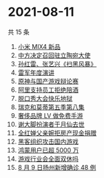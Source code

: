 # 2021-08-11

共 15 条

<!-- BEGIN ZHIHUSEARCH -->
<!-- 最后更新时间 Wed Aug 11 2021 07:11:43 GMT+0800 (China Standard Time) -->
1. [小米 MIX4 新品](https://www.zhihu.com/search?q=小米mix4)
1. [中方决定召回驻立陶宛大使](https://www.zhihu.com/search?q=立陶宛)
1. [孙红雷、张艺兴《扫黑风暴》](https://www.zhihu.com/search?q=扫黑风暴)
1. [雷军年度演讲](https://www.zhihu.com/search?q=雷军)
1. [原神与国产游戏辩论赛](https://www.zhihu.com/search?q=原神)
1. [阿里支持员工拒绝陪酒 ](https://www.zhihu.com/search?q=阿里)
1. [脱口秀大会快乐地狱](https://www.zhihu.com/search?q=脱口秀大会4)
1. [瑞克和莫蒂第五季第八集](https://www.zhihu.com/search?q=瑞克和莫蒂)
1. [奢侈品牌 LV 做免费手游](https://www.zhihu.com/search?q=LV)
1. [谢大脚扮演者于月仙去世](https://www.zhihu.com/search?q=谢大脚)
1. [全红婵父亲婉拒房产现金捐赠](https://www.zhihu.com/search?q=全红婵父亲)
1. [黑客组织攻击国内游戏](https://www.zhihu.com/search?q=弈剑行)
1. [鸿蒙用户已超 5000 万](https://www.zhihu.com/search?q=鸿蒙)
1. [游戏行业会全面双休吗](https://www.zhihu.com/search?q=游戏行业)
1. [8 月 9 日扬州新增确诊 48 例](https://www.zhihu.com/search?q=扬州疫情)
<!-- END ZHIHUSEARCH -->
